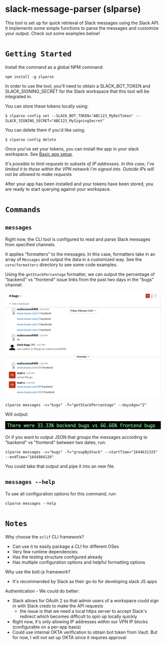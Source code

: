 # slack-message-parser (slparse)

This tool is set up for quick retrieval of Slack messages using the Slack API. It implements some simple functions to parse the messages and customize your output. Check out some examples below!

# `Getting Started`

Install the command as a global NPM command:

```
npm install -g slparse
```

In order to use the tool, you'll need to obtain a SLACK_BOT_TOKEN and SLACK_SIGNING_SECRET for the Slack workspace that this tool will be integrated in.

You can store these tokens locally using:

```
$ slparse config set --SLACK_BOT_TOKEN="ABC123_MyBotToken" --SLACK_SIGNING_SECRET="ABC123_MySigningSecret"
```

You can delete them if you'd like using:

```
$ slparse config delete
```

Once you've set your tokens, you can install the app in your slack workspace. See [Basic app setup](https://api.slack.com/authentication/basics).

_It's possible to limit requests to subsets of IP addresses. In this case, I've limited it to those within the VPN network I'm signed into. Outside IPs will not be allowed to make requests_

After your app has been installed and your tokens have been stored, you are ready to start querying against your workspace.

# `Commands`

## `messages`

Right now, the CLI tool is configured to read and parse Slack messages from specified channels.

It applies "formatters" to the messages. In this case, formatters take in an array of `Messages` and output the data in a customized way. See the `core/formatters` directory to see some code examples.

Using the `getStackPercentage` formatter, we can output the percentage of "backend" vs "frontend" issue links from the past two days in the "bugs" channel:

![example channel](src/images/example-channel.png)

```
slparse messages -c="bugs" -f="getStackPercentage" --daysAgo="2"
```

Will output:

![output](src/images/output.png)

Or if you want to output JSON that groups the messages according to "backend" vs "frontend" between two dates, run:

```
slparse messages -c="bugs" -f="groupByStack" --startTime="1644631325" --endTime="1644804126"
```

You could take that output and pipe it into an new file.

## `messages --help`

To see all configuration options for this command, run:

```
slparse messages --help
```

# `Notes`

Why choose the `oclif` CLI framework?

- Can use it to easily package a CLI for different OSes
- Very few runtime dependencies
- Has the testing structure configured already
- Has multiple configuration options and helpful formatting options

Why use the bolt-js framework?

- It's recommended by Slack as their go-to for developing slack JS apps

Authentication - We could do better:

- Slack allows for OAuth 2 so that admin users of a workspace could sign in with Slack creds to make the API requests
  - the issue is that we need a local https server to accept Slack's redirect which becomes difficult to spin up locally quickly
- Right now, it's only allowing IP addresses within our VPN IP blocks (configurable on a per-app basis)
- Could use internal OKTA verification to obtain bot token from Vault. But for now, I will not set up OKTA since it requires approval
